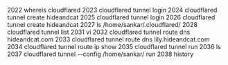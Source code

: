  2022  whereis cloudflared
 2023  cloudflared tunnel login
 2024  cloudflared tunnel create hideandcat
 2025  cloudflared tunnel login
 2026  cloudflared tunnel create hideandcat
 2027  ls /home/sankar/.cloudflared/
 2028  cloudflared tunnel list
 2031  vi <yml-file>
 2032  cloudflared tunnel route dns <UUID> hideandcat.com
 2033  cloudflared tunnel route dns <UUID> lily.hideandcat.com
 2034  cloudflared tunnel route ip show
 2035  cloudflared tunnel run <UUID>
 2036  ls
 2037  cloudflared tunnel --config /home/sankar/<yml-file> run
 2038  history
